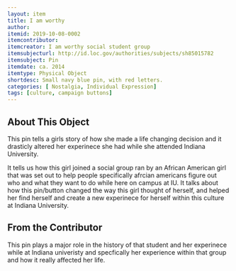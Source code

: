 ```yaml
---
layout: item
title: I am worthy
author: 
itemid: 2019-10-08-0002
itemcontributor: 
itemcreator: I am worthy social student group
itemsubjecturl: http://id.loc.gov/authorities/subjects/sh85015782
itemsubject: Pin 
itemdate: ca. 2014
itemtype: Physical Object
shortdesc: Small navy blue pin, with red letters.   
categories: [ Nostalgia, Individual Expression]
tags: [culture, campaign buttons]
---
```


## About This Object

This pin tells a girls story of how she made a life changing decision and it drasticly altered her experinece she had while she attended Indiana University. 

It tells us how this girl joined a social group ran by an African American girl that was set out to help people specifically afrcian americans figure out who and what they want to do while here on campus at IU.  It talks about how this pin/button changed the way this girl thought of herself, and helped her find herself and create a new experinece for herself within this culture at Indiana University.

## From the Contributor

This pin plays a major role in the history of that student and her experinece while at Indiana univeristy and specfically her experience within that group and how it really affected her life. 
